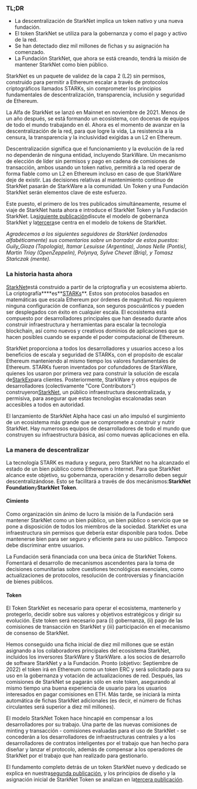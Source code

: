 ### TL;DR

* La descentralización de StarkNet implica un token nativo y una nueva fundación.
* El token StarkNet se utiliza para la gobernanza y como el pago y activo de la red.
* Se han detectado diez mil millones de fichas y su asignación ha comenzado.
* La Fundación StarkNet, que ahora se está creando, tendrá la misión de mantener StarkNet como bien público.

StarkNet es un paquete de validez de la capa 2 (L2) sin permisos, construido para permitir a Ethereum escalar a través de protocolos criptográficos llamados STARKs, sin comprometer los principios fundamentales de descentralización, transparencia, inclusión y seguridad de Ethereum.

La Alfa de StarkNet se lanzó en Mainnet en noviembre de 2021. Menos de un año después, se está formando un ecosistema, con docenas de equipos de todo el mundo trabajando en él. Ahora es el momento de avanzar en la descentralización de la red, para que logre la vida, La resistencia a la censura, la transparencia y la inclusividad exigidas a un L2 en Ethereum.

Descentralización significa que el funcionamiento y la evolución de la red no dependerán de ninguna entidad, incluyendo StarkWare. Un mecanismo de elección de líder sin permisos y pago en cadena de comisiones de transacción, ambos usando un token nativo, permitirá a la red operar de forma fiable como un L2 en Ethereum incluso en caso de que StarkWare deje de existir. Las decisiones relativas al mantenimiento continuo de StarkNet pasarán de StarkWare a la comunidad. Un Token y una Fundación StarkNet serán elementos clave de este esfuerzo.

Este puesto, el primero de los tres publicados simultáneamente, resume el viaje de StarkNet hasta ahora e introduce el StarkNet Token y la Fundación StarkNet. La[siguiente publicación](https://medium.com/@starkware/part-2-a-decentralization-and-governance-proposal-for-starknet-23e335645778)discute el modelo de gobernanza StarkNet y la[tercera](https://medium.com/@starkware/part-3-starknet-token-design-5cc17af066c6)se centra en el modelo de tokens de StarkNet.

*Agradecemos a los siguientes seguidores de StarkNet (ordenados alfabéticamente) sus comentarios sobre un borrador de estos puestos: Guily_Gioza (Topología), Itamar Lesuisse (Argentina), Jonas Nelle (Pontis), Martin Triay (OpenZeppelin), Polynya, Sylve Chevet (Briq), y Tomasz Stańczak (mente).*

### La historia hasta ahora

[StarkNet](https://starknet.io/)está construido a partir de la criptografía y un ecosistema abierto. La criptografía****es**[STARKs](https://eprint.iacr.org/2018/046.pdf)**. Estos son protocolos basados en matemáticas que escala Ethereum por órdenes de magnitud. No requieren ninguna configuración de confianza, son seguros poscuánticos y pueden ser desplegados con éxito en cualquier escala. El ecosistema está compuesto por desarrolladores principales que han deseado durante años construir infraestructura y herramientas para escalar la tecnología blockchain, así como nuevos y creativos dominios de aplicaciones que se hacen posibles cuando se expande el poder computacional de Ethereum.

StarkNet proporciona a todos los desarrolladores y usuarios acceso a los beneficios de escala y seguridad de STARKs, con el propósito de escalar Ethereum manteniendo al mismo tiempo los valores fundamentales de Ethereum. STARKs fueron inventados por cofundadores de StarkWare, quienes los usaron por primera vez para construir la solución de escala de[StarkEx](https://starkware.co/starkex/)para clientes. Posteriormente, StarkWare y otros equipos de desarrolladores (colectivamente "Core Contributors") construyeron[StarkNet](https://starkware.co/starknet/), un público infraestructura descentralizada, y permisiva, para asegurar que estas tecnologías escalonadas sean accesibles a todos en autoridad.

El lanzamiento de StarkNet Alpha hace casi un año impulsó el surgimiento de un ecosistema más grande que se compromete a construir y nutrir StarkNet. Hay numerosos equipos de desarrolladores de todo el mundo que construyen su infraestructura básica, así como nuevas aplicaciones en ella.

### **La manera de descentralizar**

La tecnología STARK es madura y segura, pero StarkNet no ha alcanzado el estado de un bien público como Ethereum o Internet. Para que StarkNet alcance este objetivo, su gobernanza, operación y desarrollo deben seguir descentralizándose. Esto se facilitará a través de dos mecánismos:**StarkNet Foundation**y**StarkNet Token**.

#### Cimiento

Como organización sin ánimo de lucro la misión de la Fundación será mantener StarkNet como un bien público, un bien público o servicio que se pone a disposición de todos los miembros de la sociedad. StarkNet es una infraestructura sin permisos que debería estar disponible para todos. Debe mantenerse bien para ser seguro y eficiente para su uso público. Tampoco debe discriminar entre usuarios.

La Fundación será financiada con una beca única de StarkNet Tokens. Fomentará el desarrollo de mecanismos ascendentes para la toma de decisiones comunitarias sobre cuestiones tecnológicas esenciales, como actualizaciones de protocolos, resolución de controversias y financiación de bienes públicos.

#### Token

El Token StarkNet es necesario para operar el ecosistema, mantenerlo y protegerlo, decidir sobre sus valores y objetivos estratégicos y dirigir su evolución. Este token será necesario para (i) gobernanza, (ii) pago de las comisiones de transacción en StarkNet y (iii) participación en el mecanismo de consenso de StarkNet.

Hemos conseguido una ficha inicial de diez mil millones que se están asignando a los colaboradores principales del ecosistema StarkNet, incluidos los inversores StarkWare y StarkWare. a los socios de desarrollo de software StarkNet y a la Fundación. Pronto (objetivo: Septiembre de 2022) el token irá en Ethereum como un token ERC y será solicitado para su uso en la gobernanza y votación de actualizaciones de red. Después, las comisiones de StarkNet se pagarán sólo en este token, asegurando al mismo tiempo una buena experiencia de usuario para los usuarios interesados en pagar comisiones en ETH. Más tarde, se iniciará la minta automática de fichas StarkNet adicionales (es decir, el número de fichas circulantes será superior a diez mil millones).

El modelo StarkNet Token hace hincapié en compensar a los desarrolladores por su trabajo. Una parte de las nuevas comisiones de minting y transacción - comisiones evaluadas para el uso de StarkNet - se concederán a los desarrolladores de infraestructuras centrales y a los desarrolladores de contratos inteligentes por el trabajo que han hecho para diseñar y lanzar el protocolo, además de compensar a los operadores de StarkNet por el trabajo que han realizado para gestionarlo.

El fundamento completo detrás de un token StarkNet nuevo y dedicado se explica en nuestra[segunda publicación](https://medium.com/@starkware/part-2-a-decentralization-and-governance-proposal-for-starknet-23e335645778), y los principios de diseño y la asignación inicial de StarkNet Token se analizan en la[tercera publicación](https://medium.com/@starkware/part-3-starknet-token-design-5cc17af066c6).